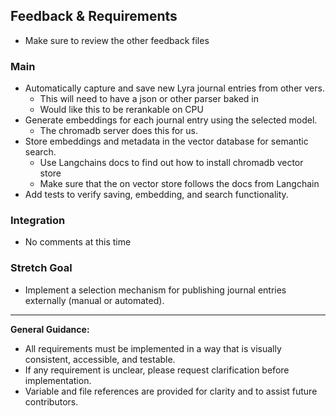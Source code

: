 ## Feedback & Requirements
- Make sure to review the other feedback files

### Main
- Automatically capture and save new Lyra journal entries from other vers.
    - This will need to have a json or other parser baked in
    - Would like this to be rerankable on CPU
- Generate embeddings for each journal entry using the selected model.
    - The chromadb server does this for us.
- Store embeddings and metadata in the vector database for semantic search.
    - Use Langchains docs to find out how to install chromadb vector store
    - Make sure that the on vector store follows the docs from Langchain
- Add tests to verify saving, embedding, and search functionality.

### Integration
- No comments at this time

### Stretch Goal
- Implement a selection mechanism for publishing journal entries externally (manual or automated).

---

**General Guidance:**
- All requirements must be implemented in a way that is visually consistent, accessible, and testable.
- If any requirement is unclear, please request clarification before implementation.
- Variable and file references are provided for clarity and to assist future contributors.
